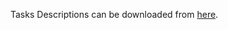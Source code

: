 Tasks Descriptions can be downloaded from [here](https://judge.softuni.org/Contests/Practice/DownloadResource/21453).